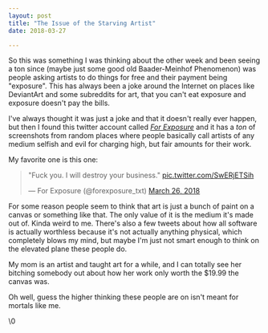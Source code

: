 ```yaml
---
layout: post
title: "The Issue of the Starving Artist"
date: 2018-03-27

---
```


So this was something I was thinking about the other week and been seeing a ton since (maybe just some good old Baader-Meinhof Phenomenon) was people asking artists to do things for free and their payment being "exposure". This has always been a joke around the Internet on places like DeviantArt and some subreddits for art, that you can't eat exposure and exposure doesn't pay the bills.

I've always thought it was just a joke and that it doesn't really ever happen, but then I found this twitter account called [_For Exposure_](https://twitter.com/forexposure_txt) and it has a _ton_ of screenshots from random places where people basically call artists of any medium selfish and evil for charging high, but fair amounts for their work.

My favorite one is this one:
<blockquote class="twitter-tweet" data-lang="en"><p lang="en" dir="ltr">&quot;Fuck you. I will destroy your business.&quot; <a href="https://t.co/SwERjETSih">pic.twitter.com/SwERjETSih</a></p>&mdash; For Exposure (@forexposure_txt) <a href="https://twitter.com/forexposure_txt/status/978412117916237825?ref_src=twsrc%5Etfw">March 26, 2018</a></blockquote>
<script async src="https://platform.twitter.com/widgets.js" charset="utf-8"></script>


For some reason people seem to think that art is just a bunch of paint on a canvas or something like that. The only value of it is the medium it's made out of. Kinda weird to me. There's also a few tweets about how all software is actually worthless because it's not actually anything physical, which completely blows my mind, but maybe I'm just not smart enough to think on the elevated plane these people do.

My mom is an artist and taught art for a while, and I can totally see her bitching somebody out about how her work only worth the $19.99 the canvas was.

Oh well, guess the higher thinking these people are on isn't meant for mortals like me.

\0